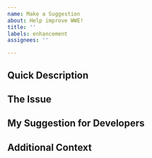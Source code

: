 ```yaml
---
name: Make a Suggestion
about: Help improve WWE!
title: ''
labels: enhancement
assignees: ''

---
```


## Quick Description
<!-- A clear description of the feature you're requesting, as well as what you would like it to do. -->
<!-- Example: I would like a speed setting for Flight -->

## The Issue
<!-- Is your feature based on an issue? Tell us what the problem is, as well as why you've come up with this suggestion to fix the problem. -->
<!-- Example: I keep flying past my base! Flight is too fast for me. I would like a slider that would let me adjust the speed of flight, so that I don't constantly fly past everything. -->

## My Suggestion for Developers
<!-- Can you give us some ideas you've come up with to add the feature? Anything's appreciated, such sub-options to create, the style of sliders, everything! The more you provide, the better we can create the feature you have in your mind, just how you've thought of it. -->
<!-- Example: You should add a slider under the Flight option, that changes the speed. 0 = not moving, 1 = creative flight speed, 2 = x2 the speed, etc. Make the max speed 5, since going faster than is too much! -->

## Additional Context
<!-- Is this feature in another client? Do you have a video showcasing it? Anything leftover that you might want to add, or to let us know about? -->
<!-- Almost every other client has this. It's really necessary, so you should add it! Just make sure not to let users set the speed too fast, I think it might lag servers. -->
